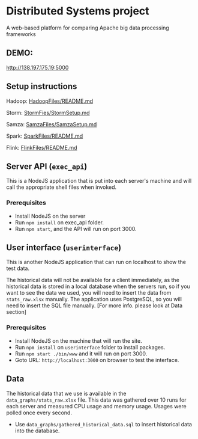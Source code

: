 # Distributed Systems project
A web-based platform for comparing Apache big data processing frameworks

## DEMO:
http://138.197.175.19:5000

## Setup instructions

Hadoop: [HadoopFiles/README.md](HadoopFiles/README.md)

Storm: [StormFies/StormSetup.md](StormFies/StormSetup.md)

Samza: [SamzaFiles/SamzaSetup.md](SamzaFiles/SamzaSetup.md)

Spark: [SparkFiles/README.md](SparkFiles/README.md)

Flink: [FlinkFiles/README.md](FlinkFiles/README.md)

## Server API (`exec_api`)

This is a NodeJS application that is put into each server's machine and will call the appropriate shell files when invoked.

### Prerequisites

- Install NodeJS on the server
- Run `npm install` on exec_api folder.
- Run `npm start`, and the API will run on port 3000.

## User interface (`userinterface`)

This is another NodeJS application that can run on localhost to show the test data.

The historical data will not be available for a client immediately,
as the historical data is stored in a local database when the servers run,
so if you want to see the data we used, you will need to insert the data from `stats_raw.xlsx` manually.
The application uses PostgreSQL, so you will need to insert the SQL file manually.
[For more info. please look at Data section]

### Prerequisites

- Install NodeJS on the machine that will run the site.
- Run `npm install` on `userinterface` folder to install packages.
- Run `npm start ./bin/www` and it will run on port 3000.
- Goto URL: `http://localhost:3000` on browser to test the interface.


## Data

The historical data that we use is available in the `data_graphs/stats_raw.xlsx` file.
This data was gathered over 10 runs for each server and measured CPU usage and memory usage.
Usages were polled once every second.
- Use `data_graphs/gathered_historical_data.sql` to insert historical data into the database.